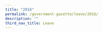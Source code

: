 ```yaml
---
title: "2016"
permalink: /government-gazette/leave/2016/
description: ""
third_nav_title: Leave
---
```

